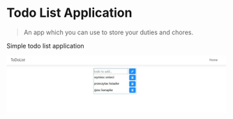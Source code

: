 # Todo List Application
> An app which you can use to store your duties and chores. 

Simple todo list application

![](screenshot2.JPG)



